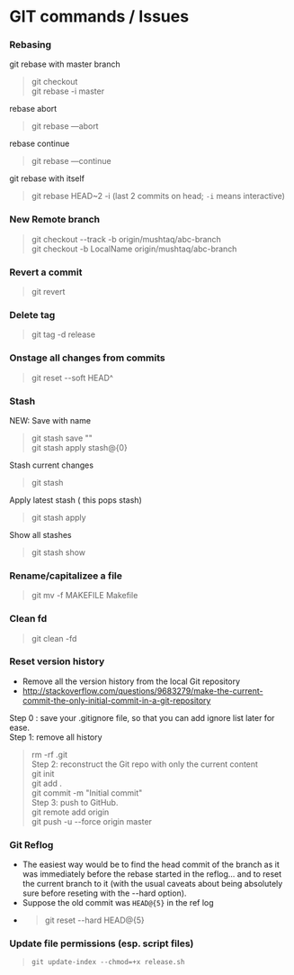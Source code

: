 # GIT commands / Issues

### Rebasing  
git rebase with master branch  
> git checkout <yourbranch>  
> git rebase -i master  

rebase abort  
> git rebase —abort  

rebase continue  
> git rebase —continue  

git rebase with itself  
> git rebase HEAD~2 -i (last 2 commits on head; `-i` means interactive)   

### New Remote branch  
> git checkout --track -b origin/mushtaq/abc-branch  
> git checkout -b LocalName origin/mushtaq/abc-branch  

### Revert a commit  
> git revert <commit-id>  

### Delete tag  
> git tag -d release  

### Onstage all changes from commits  
> git reset --soft HEAD^  

### Stash  
NEW: Save with name  
> git stash save "<stash name>"  
> git stash apply stash@{0}  

Stash current changes  
> git stash  

Apply latest stash ( this pops stash)  
> git stash apply  

Show all stashes  
> git stash show  

### Rename/capitalizee a file  
> git mv -f MAKEFILE Makefile  

### Clean fd  
> git clean -fd  

### Reset version history   
- Remove all the version history from the local Git repository  
- http://stackoverflow.com/questions/9683279/make-the-current-commit-the-only-initial-commit-in-a-git-repository  

Step 0 : save your .gitignore file, so that you can add ignore list later for ease.  
Step 1: remove all history  
> rm -rf .git  
Step 2: reconstruct the Git repo with only the current content  
> git init  
> git add .    
> git commit -m "Initial commit"  
Step 3: push to GitHub.  
> git remote add origin <github-uri>  
> git push -u --force origin master  

### Git Reflog  
- The easiest way would be to find the head commit of the branch as it was immediately before the rebase started in the reflog... and to reset the current branch to it (with the usual caveats about being absolutely sure before reseting with the --hard option).  
- Suppose the old commit was `HEAD@{5}` in the ref log  
- > git reset --hard HEAD@{5}  

### Update file permissions (esp. script files)   
> `git update-index --chmod=+x release.sh`   
